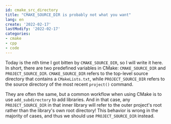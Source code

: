 ```yaml
---
id: cmake_src_directory
title: "CMAKE_SOURCE_DIR is probably not what you want"
lang: en
create: '2022-02-17'
lastModify: '2022-02-17'
categories:
- cmake
- cpp
- code
---
```


Today is the nth time I got bitten by `CMAKE_SOURCE_DIR`, so I will write it here.
In short, there are two predefined variables in CMake: `CMAKE_SOURCE_DIR` and `PROJECT_SOURCE_DIR`.
`CMAKE_SOURCE_DIR` refers to the top-level source directory that contains a `CMakeLists.txt`,
while `PROJECT_SOURCE_DIR` refers to the source directory of the most recent `project()` command.

They are often the same, but a common workflow when using CMake is to use `add_subdirectory` to add libraries.
And in that case, any `PROJECT_SOURCE_DIR` in that inner library will refer to the outer project's root rather than the library's own root directory!
This behavior is wrong in the majority of cases, and thus we should use `PROJECT_SOURCE_DIR` instead.